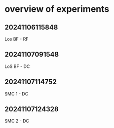 # overview of experiments

## 20241106115848

Los BF - RF

## 20241107091548

LoS BF - DC

## 20241107114752

SMC 1 - DC 

## 20241107124328

SMC 2 - DC 
